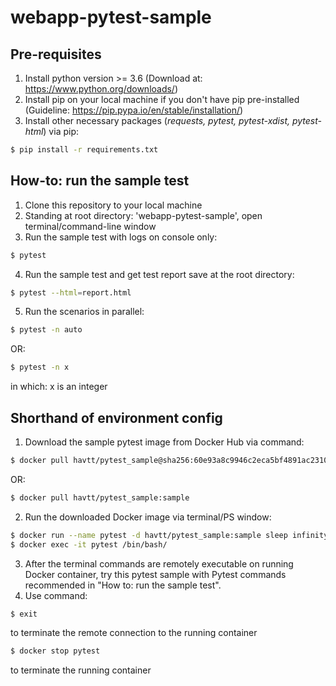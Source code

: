 # webapp-pytest-sample

## Pre-requisites
1. Install python version >= 3.6 (Download at: https://www.python.org/downloads/)
2. Install pip on your local machine if you don't have pip pre-installed (Guideline: https://pip.pypa.io/en/stable/installation/)
3. Install other necessary packages (_requests, pytest, pytest-xdist, pytest-html_) via pip:

``` sh
$ pip install -r requirements.txt
```

## How-to: run the sample test

1. Clone this repository to your local machine
2. Standing at root directory: 'webapp-pytest-sample', open terminal/command-line window
3. Run the sample test with logs on console only:

``` sh
$ pytest
```

4. Run the sample test and get test report save at the root directory:

``` sh
$ pytest --html=report.html
```

5. Run the scenarios in parallel:

``` sh
$ pytest -n auto
```

OR: 

``` sh
$ pytest -n x
```
in which: x is an integer

## Shorthand of environment config

1. Download the sample pytest image from Docker Hub via command:

``` sh
$ docker pull havtt/pytest_sample@sha256:60e93a8c9946c2eca5bf4891ac2310bd2cbcc4b73ccd816abfe6111f959b4c83
```
OR:

``` sh
$ docker pull havtt/pytest_sample:sample
```

2. Run the downloaded Docker image via terminal/PS window:

``` sh
$ docker run --name pytest -d havtt/pytest_sample:sample sleep infinity
$ docker exec -it pytest /bin/bash/
```

3. After the terminal commands are remotely executable on running Docker container, try this pytest sample with Pytest commands recommended in "How to: run the sample test".
4. Use command: 
``` sh
$ exit 
```
to terminate the remote connection to the running container

``` sh
$ docker stop pytest
```
to terminate the running container
